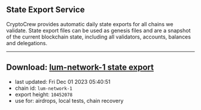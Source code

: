 ## State Export Service
CryptoCrew provides automatic daily state exports for all chains we validate. State export files can be used as genesis files and are a snapshot of the current blockchain state, including all validators, accounts, balances and delegations.

---
**Download: [lum-network-1 state export](https://dl.ccvalidators.com/SERVICE/lumnetwork/lum-network-1_export_10452078.json)**
---

- last updated: Fri Dec 01 2023 05:40:51
- chain id: `lum-network-1`
- export height: `10452078`
- use for: airdrops, local tests, chain recovery
